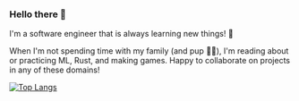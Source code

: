 ### Hello there 👋

I'm a software engineer that is always learning new things! 🌱

When I'm not spending time with my family (and pup 🐻‍❄️), I'm reading about or practicing ML, Rust, and making games. Happy to collaborate on projects in any of these domains!

[![Top Langs](https://github-readme-stats.vercel.app/api/top-langs/?username=phantomgoose&size_weight=0.4&count_weight=0.6&exclude_repo=phantomgoose,CodingDojo,Web-Store,Store-miniproject,User-Dashboard&hide=javascript,html,css&layout=compact)](https://github.com/phantomgoose/github-readme-stats)
